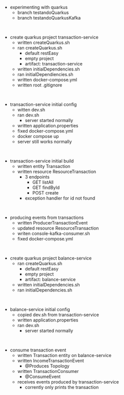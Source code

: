 - experimenting with quarkus
    - branch testandoQuarkus
    - branch testandoQuarkusKafka
<br>

- create quarkus project transaction-service
    - written createQuarkus.sh
    - ran createQuarkus.sh
        - default restEasy
        - empty project
        - artifact: transaction-service
    - written initialDependencies.sh
    - ran initialDependiencies.sh
    - written docker-compose.yml
    - written root .gitignore
<br>

- transaction-service initial config
    - witten dev.sh
    - ran dev.sh
        - server started normally
    - written application.properties
    - fixed docker-compose.yml
    - docker compose up
    - server still works normally
<br>

- transaction-service initial build
    - written entity Transaction
    - written resource ResourceTransaction
        - 3 endpoints
            - GET listAll
            - GET findById
            - POST create
        - exception handler for id not found
<br>

- producing events from transactions
    - written ProducerTransactionEvent
    - updated resource ResourceTransaction
    - writen console-kafka-consumer.sh
    - fixed docker-compose.yml
<br>

- create quarkus project balance-service
    - ran createQuarkus.sh
        - default restEasy
        - empty project
        - artifact: balance-service
    - written initialDependencies.sh
    - ran initialDependencies.sh
<br>

- balance-service initial config
    - copied dev.sh from transaction-service
    - written application.properties
    - ran dev.sh
        - server started normally
<br> 

- consume transaction event
    - written Transaction entity on balance-service
    - written IncomeTransactionEvent
        - @Produces Topology
    - written TransactionConsumer
        - @ConsumeEvent
    - receives events produced by transaction-service
        - corrently only prints the transaction

    


    